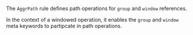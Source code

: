 The `AggrPath` rule defines path operations for `group` and `window` references.

In the context of a windowed operation, it enables the `group` and `window` meta
keywords to partipcate in path operations.

